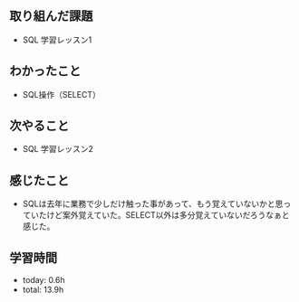 ## 取り組んだ課題
- SQL 学習レッスン1

## わかったこと
- SQL操作（SELECT）
   
## 次やること
- SQL 学習レッスン2

## 感じたこと
- SQLは去年に業務で少しだけ触った事があって、もう覚えていないかと思っていたけど案外覚えていた。SELECT以外は多分覚えていないだろうなぁと感じた。

## 学習時間
- today: 0.6h
- total: 13.9h

